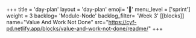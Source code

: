 +++
title = 'day-plan'
layout = 'day-plan'
emoji= '📝'
menu_level = ['sprint']
weight = 3
backlog= 'Module-Node'
backlog_filter= 'Week 3'
[[blocks]]
name="Value And Work Not Done"
src="https://cyf-pd.netlify.app/blocks/value-and-work-not-done/readme/"
+++


